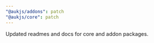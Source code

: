 ```yaml
---
"@aukjs/addons": patch
"@aukjs/core": patch
---
```


Updated readmes and docs for core and addon packages.
